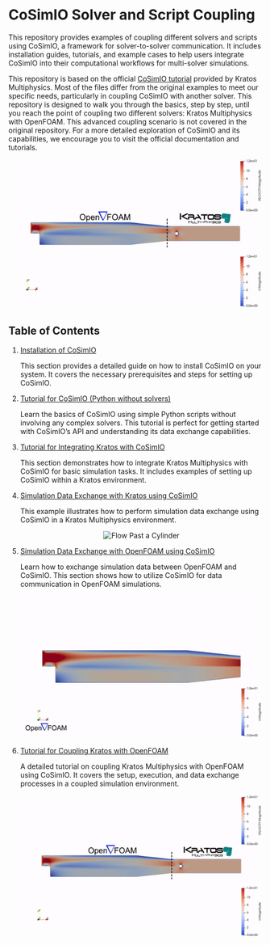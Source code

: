 # CoSimIO Solver and Script Coupling

This repository provides examples of coupling different solvers and scripts using CoSimIO, a framework for solver-to-solver communication. It includes installation guides, tutorials, and example cases to help users integrate CoSimIO into their computational workflows for multi-solver simulations.

This repository is based on the official [CoSimIO tutorial](https://kratosmultiphysics.github.io/CoSimIO/) provided by Kratos Multiphysics. Most of the files differ from the original examples to meet our specific needs, particularly in coupling CoSimIO with another solver. This repository is designed to walk you through the basics, step by step, until you reach the point of coupling two different solvers: Kratos Multiphysics with OpenFOAM. This advanced coupling scenario is not covered in the original repository. For a more detailed exploration of CoSimIO and its capabilities, we encourage you to visit the official documentation and tutorials.

<p align="center">
     <img src="CoSimIO_Kratos_OpenFOAM_Coupling/media/openfoam_kratos.gif" alt="OpenFOAM Case Simulation" />
</p>

## Table of Contents

1. [Installation of CoSimIO](./Installation)

   This section provides a detailed guide on how to install CoSimIO on your system. It covers the necessary prerequisites and steps for setting up CoSimIO.
   
2. [Tutorial for CoSimIO (Python without solvers)](./CoSimIO_Script_Tutorials)

   Learn the basics of CoSimIO using simple Python scripts without involving any complex solvers. This tutorial is perfect for getting started with CoSimIO’s API and understanding its data exchange capabilities.

3. [Tutorial for Integrating Kratos with CoSimIO](./CoSimIO_Kratos_BasicTutorials)

   This section demonstrates how to integrate Kratos Multiphysics with CoSimIO for basic simulation tasks. It includes examples of setting up CoSimIO within a Kratos environment.

4. [Simulation Data Exchange with Kratos using CoSimIO](./CoSimIO_Kratos_SimulationDataExchange)

   This example illustrates how to perform simulation data exchange using CoSimIO in a Kratos Multiphysics environment.
   <p align="center">
     <img src="CoSimIO_Kratos_SimulationDataExchange/media/flow_past_cylinder.gif" alt="Flow Past a Cylinder" />
   </p>
   
6. [Simulation Data Exchange with OpenFOAM using CoSimIO](./CoSimIO_OpenFOAM_SimulationDataExchange)

   Learn how to exchange simulation data between OpenFOAM and CoSimIO. This section shows how to utilize CoSimIO for data communication in OpenFOAM simulations.

   <p align="center">
     <img src="CoSimIO_OpenFOAM_SimulationDataExchange/media/openfoam_case.gif" alt="OpenFOAM Case Simulation" />
   </p>
   
11. [Tutorial for Coupling Kratos with OpenFOAM](./CoSimIO_Kratos_OpenFOAM_Coupling)

    A detailed tutorial on coupling Kratos Multiphysics with OpenFOAM using CoSimIO. It covers the setup, execution, and data exchange processes in a coupled simulation environment.

    <p align="center">
     <img src="CoSimIO_Kratos_OpenFOAM_Coupling/media/openfoam_kratos.gif" alt="OpenFOAM Case Simulation" />
   </p>
